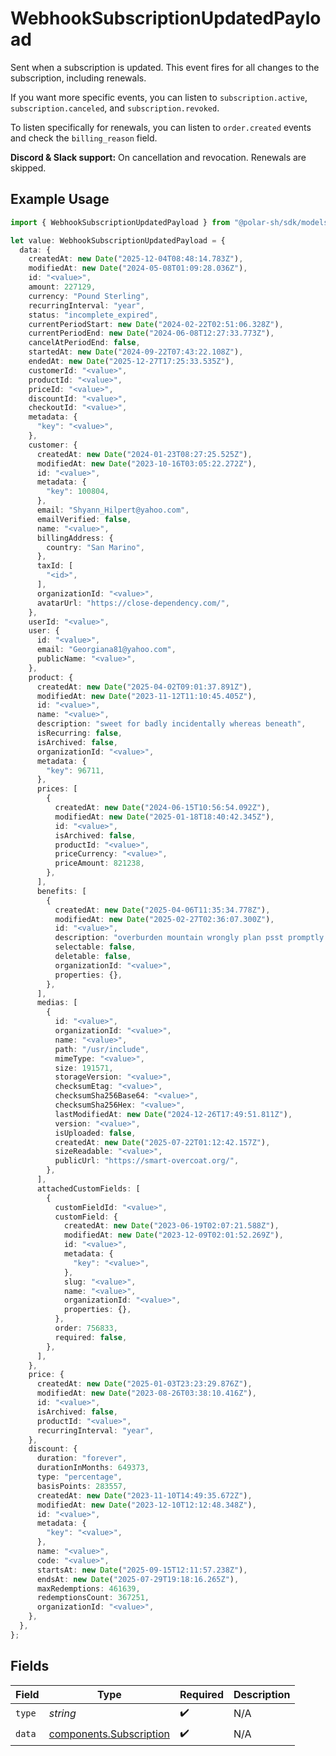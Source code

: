 # WebhookSubscriptionUpdatedPayload

Sent when a subscription is updated. This event fires for all changes to the subscription, including renewals.

If you want more specific events, you can listen to `subscription.active`, `subscription.canceled`, and `subscription.revoked`.

To listen specifically for renewals, you can listen to `order.created` events and check the `billing_reason` field.

**Discord & Slack support:** On cancellation and revocation. Renewals are skipped.

## Example Usage

```typescript
import { WebhookSubscriptionUpdatedPayload } from "@polar-sh/sdk/models/components";

let value: WebhookSubscriptionUpdatedPayload = {
  data: {
    createdAt: new Date("2025-12-04T08:48:14.783Z"),
    modifiedAt: new Date("2024-05-08T01:09:28.036Z"),
    id: "<value>",
    amount: 227129,
    currency: "Pound Sterling",
    recurringInterval: "year",
    status: "incomplete_expired",
    currentPeriodStart: new Date("2024-02-22T02:51:06.328Z"),
    currentPeriodEnd: new Date("2024-06-08T12:27:33.773Z"),
    cancelAtPeriodEnd: false,
    startedAt: new Date("2024-09-22T07:43:22.108Z"),
    endedAt: new Date("2025-12-27T17:25:33.535Z"),
    customerId: "<value>",
    productId: "<value>",
    priceId: "<value>",
    discountId: "<value>",
    checkoutId: "<value>",
    metadata: {
      "key": "<value>",
    },
    customer: {
      createdAt: new Date("2024-01-23T08:27:25.525Z"),
      modifiedAt: new Date("2023-10-16T03:05:22.272Z"),
      id: "<value>",
      metadata: {
        "key": 100804,
      },
      email: "Shyann_Hilpert@yahoo.com",
      emailVerified: false,
      name: "<value>",
      billingAddress: {
        country: "San Marino",
      },
      taxId: [
        "<id>",
      ],
      organizationId: "<value>",
      avatarUrl: "https://close-dependency.com/",
    },
    userId: "<value>",
    user: {
      id: "<value>",
      email: "Georgiana81@yahoo.com",
      publicName: "<value>",
    },
    product: {
      createdAt: new Date("2025-04-02T09:01:37.891Z"),
      modifiedAt: new Date("2023-11-12T11:10:45.405Z"),
      id: "<value>",
      name: "<value>",
      description: "sweet for badly incidentally whereas beneath",
      isRecurring: false,
      isArchived: false,
      organizationId: "<value>",
      metadata: {
        "key": 96711,
      },
      prices: [
        {
          createdAt: new Date("2024-06-15T10:56:54.092Z"),
          modifiedAt: new Date("2025-01-18T18:40:42.345Z"),
          id: "<value>",
          isArchived: false,
          productId: "<value>",
          priceCurrency: "<value>",
          priceAmount: 821238,
        },
      ],
      benefits: [
        {
          createdAt: new Date("2025-04-06T11:35:34.778Z"),
          modifiedAt: new Date("2025-02-27T02:36:07.300Z"),
          id: "<value>",
          description: "overburden mountain wrongly plan psst promptly ha",
          selectable: false,
          deletable: false,
          organizationId: "<value>",
          properties: {},
        },
      ],
      medias: [
        {
          id: "<value>",
          organizationId: "<value>",
          name: "<value>",
          path: "/usr/include",
          mimeType: "<value>",
          size: 191571,
          storageVersion: "<value>",
          checksumEtag: "<value>",
          checksumSha256Base64: "<value>",
          checksumSha256Hex: "<value>",
          lastModifiedAt: new Date("2024-12-26T17:49:51.811Z"),
          version: "<value>",
          isUploaded: false,
          createdAt: new Date("2025-07-22T01:12:42.157Z"),
          sizeReadable: "<value>",
          publicUrl: "https://smart-overcoat.org/",
        },
      ],
      attachedCustomFields: [
        {
          customFieldId: "<value>",
          customField: {
            createdAt: new Date("2023-06-19T02:07:21.588Z"),
            modifiedAt: new Date("2023-12-09T02:01:52.269Z"),
            id: "<value>",
            metadata: {
              "key": "<value>",
            },
            slug: "<value>",
            name: "<value>",
            organizationId: "<value>",
            properties: {},
          },
          order: 756833,
          required: false,
        },
      ],
    },
    price: {
      createdAt: new Date("2025-01-03T23:23:29.876Z"),
      modifiedAt: new Date("2023-08-26T03:38:10.416Z"),
      id: "<value>",
      isArchived: false,
      productId: "<value>",
      recurringInterval: "year",
    },
    discount: {
      duration: "forever",
      durationInMonths: 649373,
      type: "percentage",
      basisPoints: 283557,
      createdAt: new Date("2023-11-10T14:49:35.672Z"),
      modifiedAt: new Date("2023-12-10T12:12:48.348Z"),
      id: "<value>",
      metadata: {
        "key": "<value>",
      },
      name: "<value>",
      code: "<value>",
      startsAt: new Date("2025-09-15T12:11:57.238Z"),
      endsAt: new Date("2025-07-29T19:18:16.265Z"),
      maxRedemptions: 461639,
      redemptionsCount: 367251,
      organizationId: "<value>",
    },
  },
};
```

## Fields

| Field                                                              | Type                                                               | Required                                                           | Description                                                        |
| ------------------------------------------------------------------ | ------------------------------------------------------------------ | ------------------------------------------------------------------ | ------------------------------------------------------------------ |
| `type`                                                             | *string*                                                           | :heavy_check_mark:                                                 | N/A                                                                |
| `data`                                                             | [components.Subscription](../../models/components/subscription.md) | :heavy_check_mark:                                                 | N/A                                                                |